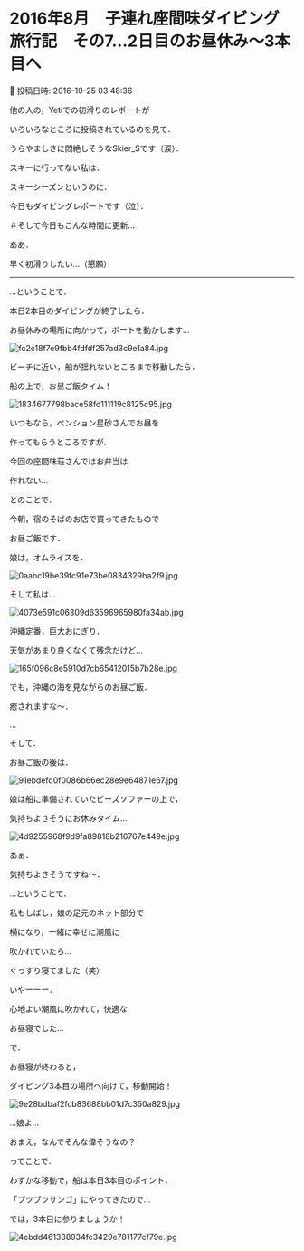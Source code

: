 # 2016年8月　子連れ座間味ダイビング旅行記　その7…2日目のお昼休み～3本目へ

📅 投稿日時: 2016-10-25 03:48:36

他の人の，Yetiでの初滑りのレポートが


いろいろなところに投稿されているのを見て．


うらやましさに悶絶しそうなSkier_Sです（涙）．





スキーに行ってない私は．


スキーシーズンというのに．


今日もダイビングレポートです（泣）．


＃そして今日もこんな時間に更新…





ああ．


早く初滑りしたい…（懇願）


---





…ということで．





本日2本目のダイビングが終了したら．


お昼休みの場所に向かって，ボートを動かします…




![fc2c18f7e9fbb4fdfdf257ad3c9e1a84.jpg](images/fc2c18f7e9fbb4fdfdf257ad3c9e1a84.jpg)







ビーチに近い，船が揺れないところまで移動したら．


船の上で，お昼ご飯タイム！




![1834677798bace58fd111119c8125c95.jpg](images/1834677798bace58fd111119c8125c95.jpg)




いつもなら，ペンション星砂さんでお昼を


作ってもらうところですが．


今回の座間味荘さんではお弁当は


作れない…


とのことで．


今朝，宿のそばのお店で買ってきたもので


お昼ご飯です．





娘は，オムライスを．




![0aabc19be39fc91e73be0834329ba2f9.jpg](images/0aabc19be39fc91e73be0834329ba2f9.jpg)







そして私は…




![4073e591c06309d63596965980fa34ab.jpg](images/4073e591c06309d63596965980fa34ab.jpg)




沖縄定番，巨大おにぎり．





天気があまり良くなくて残念だけど…




![165f096c8e5910d7cb65412015b7b28e.jpg](images/165f096c8e5910d7cb65412015b7b28e.jpg)




でも，沖縄の海を見ながらのお昼ご飯．


癒されますな～．





…


そして．


お昼ご飯の後は．




![91ebdefd0f0086b66ec28e9e64871e67.jpg](images/91ebdefd0f0086b66ec28e9e64871e67.jpg)




娘は船に準備されていたビーズソファーの上で，


気持ちよさそうにお休みタイム…




![4d9255968f9d9fa89818b216767e449e.jpg](images/4d9255968f9d9fa89818b216767e449e.jpg)




あぁ．


気持ちよさそうですね～．





…ということで．


私もしばし，娘の足元のネット部分で


横になり，一緒に幸せに潮風に


吹かれていたら…


ぐっすり寝てました（笑）





いやーーー．


心地よい潮風に吹かれて，快適な


お昼寝でした…





で．


お昼寝が終わると，


ダイビング3本目の場所へ向けて，移動開始！




![9e28bdbaf2fcb83688bb01d7c350a829.jpg](images/9e28bdbaf2fcb83688bb01d7c350a829.jpg)




…娘よ…


おまえ，なんでそんな偉そうなの？





ってことで．


わずかな移動で，船は本日3本目のポイント，


「ブツブツサンゴ」にやってきたので…





では，3本目に参りましょうか！




![4ebdd461338934fc3429e781177cf79e.jpg](images/4ebdd461338934fc3429e781177cf79e.jpg)
